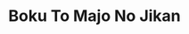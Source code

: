 --- 
title: "Boku To Majo No Jikan"
publishdate: "2019-7-25T16:48:46+02:00"
src: "https://365manga.net/manga/boku-to-majo-no-jikan"
image: "https://data.365manga.net/images/thumbnails/6852-boku-to-majo-no-jikan.jpg"
description: "It was supposed to be his most lucky day ever right? so how did he end up dying? And if he's dead why did he wake up in a lab with a strange girl who says she wants to examine him? Not only has his hair turned white and his eyes red, but he can't seem to be wounded by anything. So much for a lucky day huh?"
---